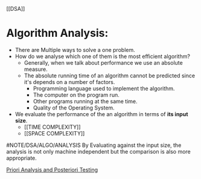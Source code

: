 [[DSA]]

# Algorithm Analysis:
- There are Multiple ways to solve a one problem.
- How do we analyse which one of them is the most efficient algorithm?
	- Generally, when we talk about performance we use an absolute measure.
	- The absolute running time of an algorithm cannot be predicted since it's depends on a number of factors.
		- Programming language used to implement the algorithm.
		- The computer on the program run.
		- Other programs running at the same time.
		- Quality of the Operating System.
- We evaluate the performance of the an algorithm in terms of **its input size**.
	- [[TIME COMPLEXITY]]
	- [[SPACE COMPLEXITY]]

#NOTE/DSA/ALGO/ANALYSIS
By Evaluating against the input size, the analysis is not only machine independent but the comparison is also more appropriate.

[Priori Analysis and Posteriori Testing](https://www.youtube.com/watch?v=-JTq1BFBwmo&list=PLDN4rrl48XKpZkf03iYFl-O29szjTrs_O)